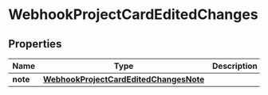 

# WebhookProjectCardEditedChanges


## Properties

| Name | Type | Description | Notes |
|------------ | ------------- | ------------- | -------------|
|**note** | [**WebhookProjectCardEditedChangesNote**](WebhookProjectCardEditedChangesNote.md) |  |  |




